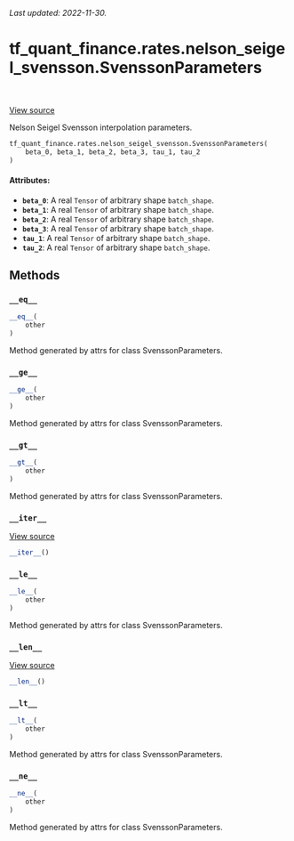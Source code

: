 <!--
This file is generated by a tool. Do not edit directly.
For open-source contributions the docs will be updated automatically.
-->

*Last updated: 2022-11-30.*

<div itemscope itemtype="http://developers.google.com/ReferenceObject">
<meta itemprop="name" content="tf_quant_finance.rates.nelson_seigel_svensson.SvenssonParameters" />
<meta itemprop="path" content="Stable" />
<meta itemprop="property" content="__eq__"/>
<meta itemprop="property" content="__ge__"/>
<meta itemprop="property" content="__gt__"/>
<meta itemprop="property" content="__init__"/>
<meta itemprop="property" content="__iter__"/>
<meta itemprop="property" content="__le__"/>
<meta itemprop="property" content="__len__"/>
<meta itemprop="property" content="__lt__"/>
<meta itemprop="property" content="__ne__"/>
</div>

# tf_quant_finance.rates.nelson_seigel_svensson.SvenssonParameters

<!-- Insert buttons and diff -->

<table class="tfo-notebook-buttons tfo-api" align="left">
</table>

<a target="_blank" href="https://github.com/google/tf-quant-finance/blob/master/tf_quant_finance/rates/nelson_seigel_svensson/nelson_seigel_svensson_interpolation.py">View source</a>



Nelson Seigel Svensson interpolation parameters.

```python
tf_quant_finance.rates.nelson_seigel_svensson.SvenssonParameters(
    beta_0, beta_1, beta_2, beta_3, tau_1, tau_2
)
```



<!-- Placeholder for "Used in" -->


#### Attributes:

* <b>`beta_0`</b>: A real `Tensor` of arbitrary shape `batch_shape`.
* <b>`beta_1`</b>: A real `Tensor` of arbitrary shape `batch_shape`.
* <b>`beta_2`</b>: A real `Tensor` of arbitrary shape `batch_shape`.
* <b>`beta_3`</b>: A real `Tensor` of arbitrary shape `batch_shape`.
* <b>`tau_1`</b>: A real `Tensor` of arbitrary shape `batch_shape`.
* <b>`tau_2`</b>: A real `Tensor` of arbitrary shape `batch_shape`.

## Methods

<h3 id="__eq__"><code>__eq__</code></h3>

```python
__eq__(
    other
)
```

Method generated by attrs for class SvenssonParameters.


<h3 id="__ge__"><code>__ge__</code></h3>

```python
__ge__(
    other
)
```

Method generated by attrs for class SvenssonParameters.


<h3 id="__gt__"><code>__gt__</code></h3>

```python
__gt__(
    other
)
```

Method generated by attrs for class SvenssonParameters.


<h3 id="__iter__"><code>__iter__</code></h3>

<a target="_blank" href="https://github.com/google/tf-quant-finance/blob/master/tf_quant_finance/utils/dataclass.py">View source</a>

```python
__iter__()
```




<h3 id="__le__"><code>__le__</code></h3>

```python
__le__(
    other
)
```

Method generated by attrs for class SvenssonParameters.


<h3 id="__len__"><code>__len__</code></h3>

<a target="_blank" href="https://github.com/google/tf-quant-finance/blob/master/tf_quant_finance/utils/dataclass.py">View source</a>

```python
__len__()
```




<h3 id="__lt__"><code>__lt__</code></h3>

```python
__lt__(
    other
)
```

Method generated by attrs for class SvenssonParameters.


<h3 id="__ne__"><code>__ne__</code></h3>

```python
__ne__(
    other
)
```

Method generated by attrs for class SvenssonParameters.




